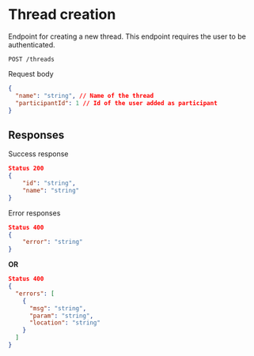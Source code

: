 # Thread creation

Endpoint for creating a new thread. This endpoint requires the user to be authenticated.

`POST /threads`

Request body

```json
{
  "name": "string", // Name of the thread
  "participantId": 1 // Id of the user added as participant
}
```

## Responses

Success response

```json
Status 200
{
    "id": "string",
    "name": "string"
}
```

Error responses

```json
Status 400
{
    "error": "string"
}
```

**OR**

```json
Status 400
{
  "errors": [
    {
      "msg": "string",
      "param": "string",
      "location": "string"
    }
  ]
}
```
